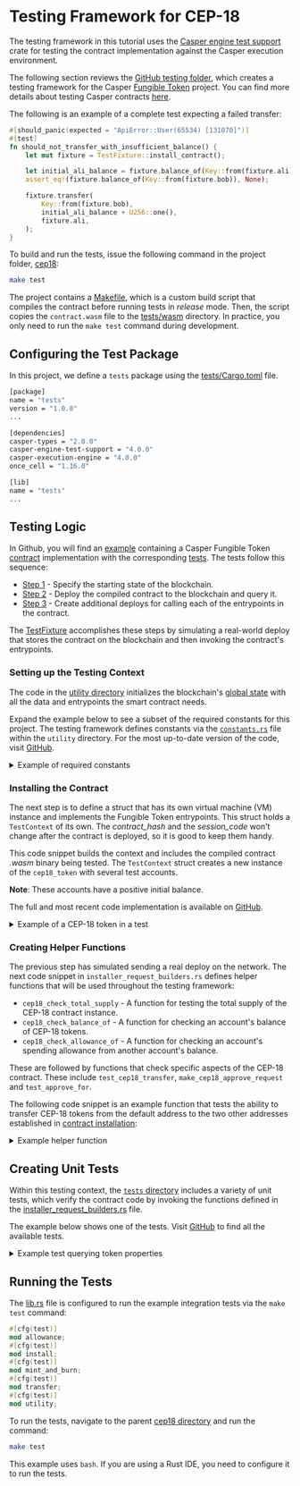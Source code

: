 # Testing Framework for CEP-18

The testing framework in this tutorial uses the [Casper engine test support](https://crates.io/crates/casper-engine-test-support) crate for testing the contract implementation against the Casper execution environment.

The following section reviews the [GitHub testing folder](https://github.com/casper-ecosystem/cep18/tree/master/tests), which creates a testing framework for the Casper [Fungible Token](https://github.com/casper-ecosystem/cep18) project. You can find more details about testing Casper contracts [here](https://docs.casper.network/developers/writing-onchain-code/testing-contracts/).

The following is an example of a complete test expecting a failed transfer:

```rust
#[should_panic(expected = "ApiError::User(65534) [131070]")]
#[test]
fn should_not_transfer_with_insufficient_balance() {
    let mut fixture = TestFixture::install_contract();

    let initial_ali_balance = fixture.balance_of(Key::from(fixture.ali)).unwrap();
    assert_eq!(fixture.balance_of(Key::from(fixture.bob)), None);

    fixture.transfer(
        Key::from(fixture.bob),
        initial_ali_balance + U256::one(),
        fixture.ali,
    );
}
```

To build and run the tests, issue the following command in the project folder, [cep18](https://github.com/casper-ecosystem/cep18):

```bash
make test
```

The project contains a [Makefile](https://github.com/casper-ecosystem/cep18/blob/dev/Makefile), which is a custom build script that compiles the contract before running tests in _release_ mode. Then, the script copies the `contract.wasm` file to the [tests/wasm](https://github.com/casper-ecosystem/cep18/tree/master/tests/wasm) directory. In practice, you only need to run the `make test` command during development.

## Configuring the Test Package

In this project, we define a `tests` package using the [tests/Cargo.toml](https://github.com/casper-ecosystem/cep18/blob/dev/tests/Cargo.toml) file.

```bash
[package]
name = "tests"
version = "1.0.0"
...

[dependencies]
casper-types = "2.0.0"
casper-engine-test-support = "4.0.0"
casper-execution-engine = "4.0.0"
once_cell = "1.16.0"

[lib]
name = "tests"
...
```

## Testing Logic

In Github, you will find an [example](https://github.com/casper-ecosystem/cep18/tree/dev/cep18) containing a Casper Fungible Token [contract](https://github.com/casper-ecosystem/cep18/blob/dev/cep18/src/main.rs) implementation with the corresponding [tests](https://github.com/casper-ecosystem/cep18/tree/dev/tests/src). The tests follow this sequence:

- [Step 1](#setting-up-the-testing-context) - Specify the starting state of the blockchain.
- [Step 2](#deploying-the-contract) - Deploy the compiled contract to the blockchain and query it.
- [Step 3](#invoking-contract-entrypoints) - Create additional deploys for calling each of the entrypoints in the contract.

The [TestFixture](https://github.com/casper-ecosystem/cep18/blob/master/example/cep18-tests/src/test_fixture/test_fixture.rs) accomplishes these steps by simulating a real-world deploy that stores the contract on the blockchain and then invoking the contract's entrypoints.

### Setting up the Testing Context

The code in the [utility directory](https://github.com/casper-ecosystem/cep18/tree/dev/tests/src/utility) initializes the blockchain's [global state](https://docs.casper.network/concepts/glossary/G/#global-state) with all the data and entrypoints the smart contract needs.

Expand the example below to see a subset of the required constants for this project. The testing framework defines constants via the [`constants.rs`](https://github.com/casper-ecosystem/cep18/blob/dev/tests/src/utility/constants.rs) file within the `utility` directory. For the most up-to-date version of the code, visit [GitHub](https://github.com/casper-ecosystem/cep18).


<details>
<summary>Example of required constants</summary>

```rust
// File https://github.com/casper-ecosystem/cep18/blob/dev/tests/src/utility/installer_request_builders.rs

use casper_engine_test_support::{
    ExecuteRequestBuilder, LmdbWasmTestBuilder, DEFAULT_ACCOUNT_ADDR,
    MINIMUM_ACCOUNT_CREATION_BALANCE, LOCAL_GENESIS_REQUEST,
};
use casper_execution_engine::core::engine_state::ExecuteRequest;
use casper_types::{
    account::AccountHash, bytesrepr::FromBytes, runtime_args, system::mint, CLTyped, ContractHash, ContractPackageHash, Key, RuntimeArgs, U256,
};

use crate::utility::constants::{
    ALLOWANCE_AMOUNT_1, ALLOWANCE_AMOUNT_2, TOTAL_SUPPLY_KEY, TRANSFER_AMOUNT_1, TRANSFER_AMOUNT_2,
};

use super::constants::{
    ACCOUNT_1_ADDR, ACCOUNT_2_ADDR, ARG_ADDRESS, ARG_AMOUNT, ARG_DECIMALS, ARG_NAME, ARG_OWNER, ARG_RECIPIENT, ARG_SPENDER, ARG_SYMBOL, ARG_TOKEN_CONTRACT, ARG_TOTAL_SUPPLY, CEP18_CONTRACT_WASM, CEP18_TEST_CONTRACT_KEY, CEP18_TEST_CONTRACT_WASM, CEP18_TOKEN_CONTRACT_KEY, CHECK_ALLOWANCE_OF_ENTRYPOINT, CHECK_BALANCE_OF_ENTRYPOINT,CHECK_TOTAL_SUPPLY_ENTRYPOINT, METHOD_APPROVE, METHOD_APPROVE_AS_STORED_CONTRACT,METHOD_TRANSFER, METHOD_TRANSFER_AS_STORED_CONTRACT, RESULT_KEY, TOKEN_DECIMALS, TOKEN_NAME, TOKEN_SYMBOL, TOKEN_TOTAL_SUPPLY,
};
```

</details>


### Installing the Contract

The next step is to define a struct that has its own virtual machine (VM) instance and implements the Fungible Token entrypoints. This struct holds a `TestContext` of its own. The _contract_hash_ and the _session_code_ won’t change after the contract is deployed, so it is good to keep them handy.

This code snippet builds the context and includes the compiled contract _.wasm_ binary being tested. The `TestContext` struct creates a new instance of the `cep18_token` with several test accounts.

**Note**: These accounts have a positive initial balance.

The full and most recent code implementation is available on [GitHub](https://github.com/casper-ecosystem/cep18/blob/dev/tests/src/utility/installer_request_builders.rs).

<details>
<summary>Example of a CEP-18 token in a test</summary>

```rust
// File https://github.com/casper-ecosystem/cep18/blob/dev/tests/src/utility/installer_request_builders.rs

// Creating the `TestContext` struct.

pub(crate) struct TestContext {
pub(crate) cep18_token: ContractHash,
pub(crate) cep18_test_contract_package: ContractPackageHash,
}

// Setting up the test instance of CEP-18.

pub(crate) fn setup() -> (LmdbWasmTestBuilder, TestContext) {
    setup_with_args(runtime_args! {
        ARG_NAME => TOKEN_NAME,
        ARG_SYMBOL => TOKEN_SYMBOL,
        ARG_DECIMALS => TOKEN_DECIMALS,
        ARG_TOTAL_SUPPLY => U256::from(TOKEN_TOTAL_SUPPLY),
    })
}

// Establishing test accounts.

pub(crate) fn setup_with_args(install_args: RuntimeArgs) -> (LmdbWasmTestBuilder, TestContext) {
    let mut builder = LmdbWasmTestBuilder::default();
    builder.run_genesis(&LOCAL_GENESIS_REQUEST);

    let id: Option<u64> = None;
    let transfer_1_args = runtime_args! {
        mint::ARG_TARGET => *ACCOUNT_1_ADDR,
        mint::ARG_AMOUNT => MINIMUM_ACCOUNT_CREATION_BALANCE,
        mint::ARG_ID => id,
    };
    let transfer_2_args = runtime_args! {
        mint::ARG_TARGET => *ACCOUNT_2_ADDR,
        mint::ARG_AMOUNT => MINIMUM_ACCOUNT_CREATION_BALANCE,
        mint::ARG_ID => id,
    };

    let transfer_request_1 =
        ExecuteRequestBuilder::transfer(*DEFAULT_ACCOUNT_ADDR, transfer_1_args).build();
    let transfer_request_2 =
        ExecuteRequestBuilder::transfer(*DEFAULT_ACCOUNT_ADDR, transfer_2_args).build();

    // Installing the test version of CEP-18 with the default account.

    let install_request_1 =
        ExecuteRequestBuilder::standard(*DEFAULT_ACCOUNT_ADDR, CEP18_CONTRACT_WASM, install_args)
            .build();

    let install_request_2 = ExecuteRequestBuilder::standard(
        *DEFAULT_ACCOUNT_ADDR,
        CEP18_TEST_CONTRACT_WASM,
        RuntimeArgs::default(),
    )
    .build();

    builder.exec(transfer_request_1).expect_success().commit();
    builder.exec(transfer_request_2).expect_success().commit();
    builder.exec(install_request_1).expect_success().commit();
    builder.exec(install_request_2).expect_success().commit();

    let account = builder
        .get_account(*DEFAULT_ACCOUNT_ADDR)
        .expect("should have account");

    let cep18_token = account
        .named_keys()
        .get(CEP18_TOKEN_CONTRACT_KEY)
        .and_then(|key| key.into_hash())
        .map(ContractHash::new)
        .expect("should have contract hash");

    let cep18_test_contract_package = account
        .named_keys()
        .get(CEP18_TEST_CONTRACT_KEY)
        .and_then(|key| key.into_hash())
        .map(ContractPackageHash::new)
        .expect("should have contract package hash");

    let test_context = TestContext {
        cep18_token,
        cep18_test_contract_package,
    };

    (builder, test_context)
}
```

</details>

### Creating Helper Functions

The previous step has simulated sending a real deploy on the network. The next code snippet in `installer_request_builders.rs` defines helper functions that will be used throughout the testing framework:

- `cep18_check_total_supply` - A function for testing the total supply of the CEP-18 contract instance.
- `cep18_check_balance_of` - A function for checking an account's balance of CEP-18 tokens.
- `cep18_check_allowance_of` - A function for checking an account's spending allowance from another account's balance.

These are followed by functions that check specific aspects of the CEP-18 contract. These include `test_cep18_transfer`, `make_cep18_approve_request` and `test_approve_for`.

The following code snippet is an example function that tests the ability to transfer CEP-18 tokens from the default address to the two other addresses established in [contract installation](#installing-the-contract-deploying-the-contract):

<details>
<summary>Example helper function</summary>

```rust
// File https://github.com/casper-ecosystem/cep18/blob/dev/tests/src/utility/installer_request_builders.rs

pub(crate) fn test_cep18_transfer(
    builder: &mut LmdbWasmTestBuilder,
    test_context: &TestContext,
    sender1: Key,
    recipient1: Key,
    sender2: Key,
    recipient2: Key) {
    let TestContext { cep18_token, .. } = test_context;

    // Defining the amount to be transferred to each account.

    let transfer_amount_1 = U256::from(TRANSFER_AMOUNT_1);
    let transfer_amount_2 = U256::from(TRANSFER_AMOUNT_2);

    // Checking the pre-existing balances of the default address and the two receiving addresses.

    let sender_balance_before = cep18_check_balance_of(builder, cep18_token, sender1);
    assert_ne!(sender_balance_before, U256::zero());

    let account_1_balance_before = cep18_check_balance_of(builder, cep18_token, recipient1);
    assert_eq!(account_1_balance_before, U256::zero());

    let account_2_balance_before = cep18_check_balance_of(builder, cep18_token, recipient1);
    assert_eq!(account_2_balance_before, U256::zero());

    // Creating the first transfer request.

    let token_transfer_request_1 =
        make_cep18_transfer_request(sender1, cep18_token, recipient1, transfer_amount_1);

    builder
        .exec(token_transfer_request_1)
        .expect_success()
        .commit();

    // Checking the prior balance against the new balance to ensure the transfer occurred correctly.

    let account_1_balance_after = cep18_check_balance_of(builder, cep18_token, recipient1);
    assert_eq!(account_1_balance_after, transfer_amount_1);
    let account_1_balance_before = account_1_balance_after;

    let sender_balance_after = cep18_check_balance_of(builder, cep18_token, sender1);
    assert_eq!(
        sender_balance_after,
        sender_balance_before - transfer_amount_1
    );
    let sender_balance_before = sender_balance_after;

    // Creating the second transfer request.

    let token_transfer_request_2 =
        make_cep18_transfer_request(sender2, cep18_token, recipient2, transfer_amount_2);

    builder
        .exec(token_transfer_request_2)
        .expect_success()
        .commit();

    // Checking prior balances against new balances.

    let sender_balance_after = cep18_check_balance_of(builder, cep18_token, sender1);
    assert_eq!(sender_balance_after, sender_balance_before);

    let account_1_balance_after = cep18_check_balance_of(builder, cep18_token, recipient1);
    assert!(account_1_balance_after < account_1_balance_before);
    assert_eq!(
        account_1_balance_after,
        transfer_amount_1 - transfer_amount_2
    );

    let account_2_balance_after = cep18_check_balance_of(builder, cep18_token, recipient2);
    assert_eq!(account_2_balance_after, transfer_amount_2);
}
```

</details>

## Creating Unit Tests

Within this testing context, the [`tests` directory](https://github.com/casper-ecosystem/cep18/tree/dev/tests/src) includes a variety of unit tests, which verify the contract code by invoking the functions defined in the [installer_request_builders.rs](https://github.com/casper-ecosystem/cep18/blob/dev/tests/src/utility/installer_request_builders.rs) file.

The example below shows one of the tests. Visit [GitHub](https://github.com/casper-ecosystem/cep18/tree/dev/tests/src) to find all the available tests.

<details>
<summary>Example test querying token properties</summary>

```rust
// File https://github.com/casper-ecosystem/cep18/blob/dev/tests/src/install.rs

use casper_engine_test_support::DEFAULT_ACCOUNT_ADDR;
use casper_types::{Key, U256};

use crate::utility::{
    constants::{
        ALLOWANCES_KEY, BALANCES_KEY, DECIMALS_KEY, NAME_KEY, SYMBOL_KEY, TOKEN_DECIMALS,
        TOKEN_NAME, TOKEN_SYMBOL, TOKEN_TOTAL_SUPPLY, TOTAL_SUPPLY_KEY,
    },
    installer_request_builders::{
        cep18_check_balance_of, invert_cep18_address, setup, TestContext,
    },
};

#[test]
fn should_have_queryable_properties() {
    let (mut builder, TestContext { cep18_token, .. }) = setup();

    let name: String = builder.get_value(cep18_token, NAME_KEY);
    assert_eq!(name, TOKEN_NAME);

    let symbol: String = builder.get_value(cep18_token, SYMBOL_KEY);
    assert_eq!(symbol, TOKEN_SYMBOL);

    let decimals: u8 = builder.get_value(cep18_token, DECIMALS_KEY);
    assert_eq!(decimals, TOKEN_DECIMALS);

    let total_supply: U256 = builder.get_value(cep18_token, TOTAL_SUPPLY_KEY);
    assert_eq!(total_supply, U256::from(TOKEN_TOTAL_SUPPLY));

    let owner_key = Key::Account(*DEFAULT_ACCOUNT_ADDR);

    let owner_balance = cep18_check_balance_of(&mut builder, &cep18_token, owner_key);
    assert_eq!(owner_balance, total_supply);

    let contract_balance =
        cep18_check_balance_of(&mut builder, &cep18_token, Key::Hash(cep18_token.value()));
    assert_eq!(contract_balance, U256::zero());

    // Ensures that Account and Contract ownership is respected and we're not keying ownership under
    // the raw bytes regardless of variant.
    let inverted_owner_key = invert_cep18_address(owner_key);
    let inverted_owner_balance =
        cep18_check_balance_of(&mut builder, &cep18_token, inverted_owner_key);
    assert_eq!(inverted_owner_balance, U256::zero());
}
```

</details>

## Running the Tests

The [lib.rs](https://github.com/casper-ecosystem/cep18/blob/dev/tests/src/lib.rs) file is configured to run the example integration tests via the `make test` command:

```rust
#[cfg(test)]
mod allowance;
#[cfg(test)]
mod install;
#[cfg(test)]
mod mint_and_burn;
#[cfg(test)]
mod transfer;
#[cfg(test)]
mod utility;
```

To run the tests, navigate to the parent [cep18 directory](https://github.com/casper-ecosystem/cep18) and run the command:

```bash
make test
```

This example uses `bash`. If you are using a Rust IDE, you need to configure it to run the tests.